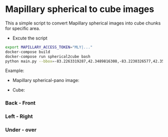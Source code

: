 # Mapillary spherical to cube images

This a simple script to convert Mapillary spherical images into cube chunks for specific area.

- Excute the script

```sh
export MAPILLARY_ACCESS_TOKEN="MLY|..."
docker-compose build
docker-compose run spherical2cube bash
python main.py --bbox=-83.2263319287,42.3489816308,-83.2230326577,42.3507715447
```

Example: 

- Mapillary spherical-pano image:

[](img/380223760052524.jpg)


- Cube: 

### Back - Front
[](img/380223760052524_back.jpg)
[](img/380223760052524_front.jpg)

### Left - Right
[](img/380223760052524_left.jpg)
[](img/380223760052524_right.jpg)

### Under - over
[](img/380223760052524_under.jpg)
[](img/380223760052524_over.jpg)

